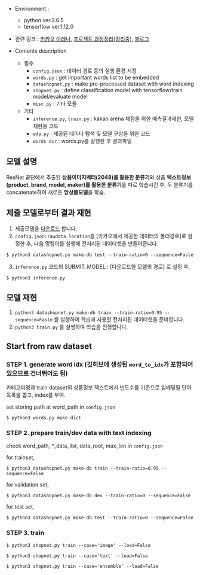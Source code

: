 - Environment :
  - python ver.3.6.5
  - tensorflow ver.1.12.0

- 관련 링크 : [카카오 아레나](https://arena.kakao.com/c/1), [프로젝트 과정정리(정리중)](https://github.com/jjunghub/shopnet/blob/master/Project%20process.ipynb), [블로그](https://jjunghub.github.io/blog/from%20mistakes/ai/2019/01/08/fromkakao.html)

- Contents description 
  - 필수 
    - `config.json` : 데이터 경로 등의 실행 환경 지정
    - `words.py` : get important words list to be embedded
    - `datashopnet.py` : make pre-processed dataset with word indexing
    - `shopnet.py` :  define classification model with tensorflow/train model/evaluate model
    - `misc.py` : 기타 모듈
  - 기타
    - `inference.py`, `train.py` : kakao arena 채점을 위한 예측결과재현, 모델 재현용 코드 
    - `eda.py` : 제공된 데이터 탐색 및 모델 구상을 위한 코드
    - `words dir` :  words.py를 실행한 후 결과파일


## 모델 설명

ResNet 끝단에서 추출된 **상품이미지벡터(2048)를 활용한 분류기**와 상품 **텍스트정보(product, brand, model, maker)를 활용한 분류기**를 따로 학습시킨 후,
두 분류기를 concatenate하여 새로운 **앙상블모델**을 학습.

## 제출 모델로부터 결과 재현

1. 제출모델을 [다운로드](https://drive.google.com/open?id=16cbbN34hiDKCknf47Te_7lLnWQdZmxSb) 합니다.
2. `config.json:rawdata_location`을 [카카오에서 제공한 데이터의 폴더경로]로 설정한 후, 다음 명령어를 실행해 전처리된 데이터셋을 만들어줍니다.
  ```
  $ python3 datashopnet.py make-db test --train-ratio=0 --sequence=Fasle
  ```
3. `inference.py` 코드의 SUBMIT_MODEL : [다운로드한 모델의 경로] 로 설정 후,
  ```
  $ python3 inference.py
  ```


## 모델 재현

1. `python3 datashopnet.py make-db train --train-ratio=0.95 --sequence=Fasle` 를 실행하여 학습에 사용할 전처리된 데이터셋을 준비합니다.
2. `python3 train.py` 를 실행하여 학습을 진행합니다.


## Start from raw dataset
### STEP 1. generate word idx (깃허브에 생성된 `word_to_idx`가 포함되어있으므로 건너뛰어도 됨)

카테고리명과 train dataset의 상품정보 텍스트에서 빈도수를 기준으로 임베딩될 단어 목록을 뽑고, index를 부여.

set storing path at word_path in `config.json`

```
$ python3 words.py make-dict
```

### STEP 2. prepare train/dev data with text indexing
check word_path, *_data_list, data_root, max_len in `config.json`

for trainset,
```
$ python3 datashopnet.py make-db train --train-ratio=0.95 --sequence=False
```

for validation set,
```
$ python3 datashopnet.py make-db dev --train-ratio=0 --sequence=False
```

for test set,
```
$ python3 datashopnet.py make-db test --train-ratio=0 --sequence=False
```

### STEP 3. train
```
$ python3 shopnet.py train --case='image' --load=False

$ python3 shopnet.py train --case='text' --load=False

$ python3 shopnet.py train --case='ensemble' --load=False
```


